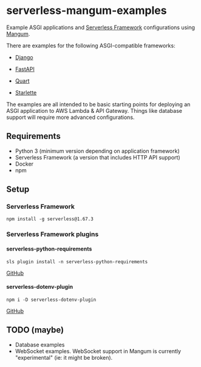 # serverless-mangum-examples

Example ASGI applications and [Serverless Framework](https://serverless.com/framework/docs/) configurations using [Mangum](https://github.com/erm/mangum).

There are examples for the following ASGI-compatible frameworks:

* [Django](https://docs.djangoproject.com/en/3.0/howto/deployment/asgi/)

* [FastAPI](https://fastapi.tiangolo.com/)

* [Quart](https://pgjones.gitlab.io/quart/)

* [Starlette](https://www.starlette.io/)

The examples are all intended to be basic starting points for deploying an ASGI application to AWS Lambda & API Gateway. Things like database support will require more advanced configurations.

## Requirements

- Python 3 (minimum version depending on application framework)
- Serverless Framework (a version that includes HTTP API support)
- Docker
- npm

## Setup

### Serverless Framework

```
npm install -g serverless@1.67.3
```

### Serverless Framework plugins

#### serverless-python-requirements

```
sls plugin install -n serverless-python-requirements
```


[GitHub](https://github.com/UnitedIncome/serverless-python-requirements#readme)

#### serverless-dotenv-plugin

```
npm i -D serverless-dotenv-plugin
```

[GitHub](https://github.com/colynb/serverless-dotenv-plugin#readme)

## TODO (maybe)

- Database examples
- WebSocket examples. WebSocket support in Mangum is currently "experimental" (ie: it might be broken).

